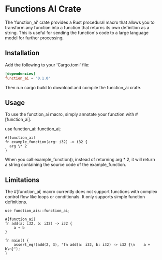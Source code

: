 # Functions AI Crate

The 'function_ai' crate provides a Rust procedural macro that allows you to transform any function into a function that returns its own definition as a string. This is useful for sending the function's code to a large language model for further processing.

## Installation

Add the following to your 'Cargo.toml' file:

```toml
[dependencies]
function_ai = "0.1.0"
```

Then run cargo build to download and compile the function_ai crate.

## Usage

To use the function_ai macro, simply annotate your function with #[function_ai].

use function_ai::function_ai;

```
#[function_ai]
fn example_function(arg: i32) -> i32 {
  arg \* 2
}
```

When you call example_function(), instead of returning arg * 2, it will return a string containing the source code of the example_function.

## Limitations

The #[function_ai] macro currently does not support functions with complex control flow like loops or conditionals. It only supports simple function definitions.

```
use function_ais::function_ai;

#[function_ai]
fn add(a: i32, b: i32) -> i32 {
    a + b
}

fn main() {
    assert_eq!(add(2, 3), "fn add(a: i32, b: i32) -> i32 {\n    a + b\n}");
}
```